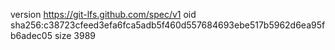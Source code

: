 version https://git-lfs.github.com/spec/v1
oid sha256:c38723cfeed3efa6fca5adb5f460d557684693ebe517b5962d6ea95fb6adec05
size 3989
